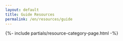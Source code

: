 ```yaml
---
layout: default
title: Guide Resources
permalink: /en/resources/guide
---
```



{%- include partials/resource-category-page.html -%}

